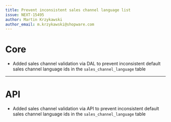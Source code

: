 ```yaml
---
title: Prevent inconsistent sales channel language list
issue: NEXT-15495
author: Martin Krzykawski
author_email: m.krzykawski@shopware.com 
---
```

# Core
*  Added sales channel validation via DAL to prevent inconsistent default sales channel language ids in the `sales_channel_language` table
___
# API
*  Added sales channel validation via API to prevent inconsistent default sales channel language ids in the `sales_channel_language` table
